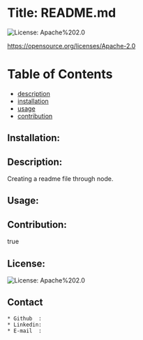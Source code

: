 

# Title: README.md

![License: Apache%202.0](https://img.shields.io/badge/License-Apache%202.0-blue.svg)

https://opensource.org/licenses/Apache-2.0

# Table of Contents 
* [description](#description)
* [installation](#installation)
* [usage](#usage)
* [contribution](#contribution)

## Installation: 

## Description:
Creating a readme file through node.
## Usage: 

## Contribution: 
true
## License: 
![License: Apache%202.0](https://img.shields.io/badge/License-Apache%202.0-blue.svg)

## Contact
    * Github  : 
    * Linkedin:        
    * E-mail  : 